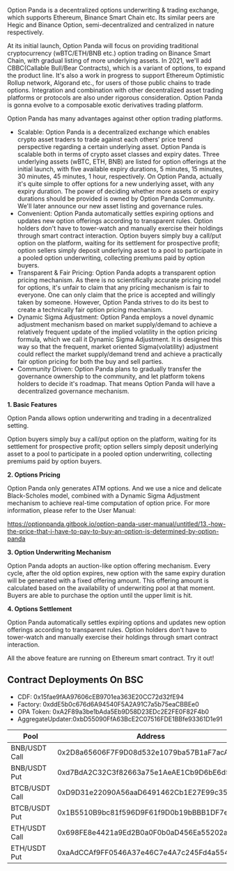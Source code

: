 Option Panda is a decentralized options underwriting & trading exchange, which supports Ethereum, Binance Smart Chain etc. Its similar peers are Hegic and Binance Option, semi-decentralized and centralized in nature respectively. 

At its initial launch, Option Panda will focus on providing traditional cryptocurrency (wBTC/ETH/BNB etc.) option trading on Binance Smart Chain, with gradual listing of more underlying assets. In 2021, we'll add CBBC(Callable Bull/Bear Contracts), which is a variant of options, to expand the product line. It's also a work in progress to support Ethereum Optimistic Rollup network, Algorand etc., for users of those public chains to trade options. Integration and combination with other decentralized asset trading platforms or protocols are also under rigorous consideration. Option Panda is gonna evolve to a composable exotic derivatives trading platform. 

Option Panda has many advantages against other option trading platforms.
* Scalable: Option Panda is a decentralized exchange which enables crypto asset traders to trade against each others’ price trend perspective regarding a certain underlying asset. Option Panda is scalable both in terms of crypto asset classes and expiry dates. Three underlying assets (wBTC, ETH, BNB) are listed for option offerings at the initial launch, with five available expiry durations, 5 minutes, 15 minutes, 30 minutes, 45 minutes, 1 hour, respectively. On Option Panda, actually it's quite simple to offer options for a new underlying asset, with any expiry duration. The power of deciding whether more assets or expiry durations should be provided is owned by Option Panda Community. We'll later announce our new asset listing and governance rules.
* Convenient: Option Panda automatically settles expiring options and updates new option offerings according to transparent rules. Option holders don't have to tower-watch and manually exercise their holdings through smart contract interaction. Option buyers simply buy a call/put option on the platform, waiting for its settlement for prospective profit; option sellers simply deposit underlying asset to a pool to participate in a pooled option underwriting, collecting premiums paid by option buyers.
* Transparent & Fair Pricing: Option Panda adopts a transparent option pricing mechanism. As there is no scientifically accurate pricing model for options, it's unfair to claim that any pricing mechanism is fair to everyone. One can only claim that the price is accepted and willingly taken by someone. However, Option Panda strives to do its best to create a technically fair option pricing mechanism. 
* Dynamic Sigma Adjustment: Option Panda employs a novel dynamic adjustment mechanism based on market supply/demand to achieve a relatively frequent update of the implied volatility in the option pricing formula, which we call it Dynamic Sigma Adjustment. It is designed this way so that the frequent, market oriented Sigma(volatility) adjustment could reflect the market supply/demand trend and achieve a practically fair option pricing for both the buy and sell parties. 
* Community Driven: Option Panda plans to gradually transfer the governance ownership to the community, and let platform tokens holders to decide it's roadmap. That means Option Panda will have a decentralized governance mechanism.

**1. Basic Features**

Option Panda allows option underwriting and trading in a decentralized setting.  

Option buyers simply buy a call/put option on the platform, waiting for its settlement for prospective profit; option sellers simply deposit underlying asset to a pool to participate in a pooled option underwriting, collecting premiums paid by option buyers.

**2. Options Pricing**

Option Panda only generates ATM options. And we use a nice and delicate Black-Scholes model, combined with a Dynamic Sigma Adjustment mechanism to achieve real-time computation of option price. For more information, please refer to the User Manual:

https://optionpanda.gitbook.io/option-panda-user-manual/untitled/13.-how-the-price-that-i-have-to-pay-to-buy-an-option-is-determined-by-option-panda

**3. Option Underwriting Mechanism**

Option Panda adopts an auction-like option offering mechanism. Every cycle, after the old option expires, new option with the same expiry duration will be generated with a fixed offering amount. This offering amount is calculated based on the availability of underwriting pool at that moment. Buyers are able to purchase the option until the upper limit is hit.

**4. Options Settlement**

Option Panda automatically settles expiring options and updates new option offerings according to transparent rules. Option holders don't have to tower-watch and manually exercise their holdings through smart contract interaction. 

All the above feature are running on Ethereum smart contract. Try it out!


## Contract Deployments On BSC

* CDF: 0x15fae9fAA97606cEB9701ea363E20CC72d32fE94
* Factory: 0xddE5b0c676d6A94540F5A2A91C7a5b75eaCBBEe0
* OPA Token: 0xA2F89a3be1bAda5Eb9D58D23EDc2E2FE0F82F4b0
* AggregateUpdater:0xbD55090FfA63BcE2C07516FDE1BBfe93361D1e91

| Pool | Address |
|------|------|
|BNB/USDT Call| 0x2D8a65606F7F9D08d532e1079ba57B1aF7acAB9e|
|BNB/USDT Put| 0xd7BdA2C32C3f82663a75e1AeAE1Cb9D6bE6d5119|
|BTCB/USDT Call|0xD9D31e22090A56aaD6491462Cb1E27E99c351Cf9|
|BTCB/USDT Put|0x1B5510B9bc81f596D9F61f9D0b19bBBB1DF7e868|
|ETH/USDT Call|0x698FE8e4421a9Ed2B0a0F0b0aD456Ea55202a055|
|ETH/USDT Put|0xaAdCCAf9FF0546A37e46C7e4A7c245Fd4a554a49|


